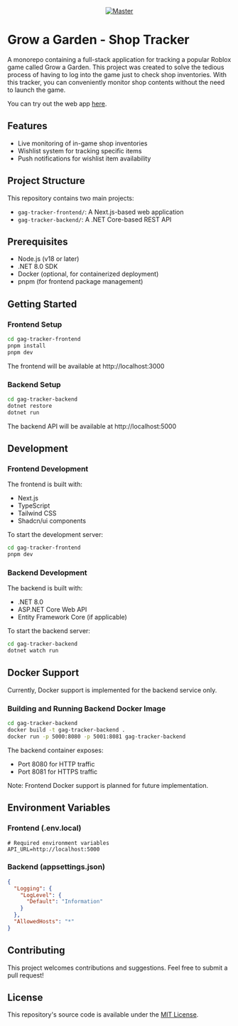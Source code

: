 <p align="center">
  <a href="https://github.com/mk-gg/gag">
    <img src="https://github.com/mk-gg/gag/images/preview.png" alt="Master">
  </a>
</p>

<p align="center">
  <h1>Grow a Garden - Shop Tracker</h1>
</p>



A monorepo containing a full-stack application for tracking a popular Roblox game called Grow a Garden. This project was created to solve the tedious process of having to log into the game just to check shop inventories. With this tracker, you can conveniently monitor shop contents without the need to launch the game.

You can try out the web app [here](https://gag-tracker.netlify.app).

## Features
- Live monitoring of in-game shop inventories
- Wishlist system for tracking specific items
- Push notifications for wishlist item availability

## Project Structure

This repository contains two main projects:

- `gag-tracker-frontend/`: A Next.js-based web application
- `gag-tracker-backend/`: A .NET Core-based REST API

## Prerequisites

- Node.js (v18 or later)
- .NET 8.0 SDK
- Docker (optional, for containerized deployment)
- pnpm (for frontend package management)

## Getting Started

### Frontend Setup

```bash
cd gag-tracker-frontend
pnpm install
pnpm dev
```

The frontend will be available at http://localhost:3000

### Backend Setup

```bash
cd gag-tracker-backend
dotnet restore
dotnet run
```

The backend API will be available at http://localhost:5000

## Development

### Frontend Development

The frontend is built with:
- Next.js
- TypeScript
- Tailwind CSS
- Shadcn/ui components

To start the development server:
```bash
cd gag-tracker-frontend
pnpm dev
```

### Backend Development

The backend is built with:
- .NET 8.0
- ASP.NET Core Web API
- Entity Framework Core (if applicable)

To start the backend server:
```bash
cd gag-tracker-backend
dotnet watch run
```

## Docker Support

Currently, Docker support is implemented for the backend service only.

### Building and Running Backend Docker Image

```bash
cd gag-tracker-backend
docker build -t gag-tracker-backend .
docker run -p 5000:8080 -p 5001:8081 gag-tracker-backend
```

The backend container exposes:
- Port 8080 for HTTP traffic
- Port 8081 for HTTPS traffic

Note: Frontend Docker support is planned for future implementation.

## Environment Variables

### Frontend (.env.local)
```
# Required environment variables
API_URL=http://localhost:5000
```

### Backend (appsettings.json)
```json
{
  "Logging": {
    "LogLevel": {
      "Default": "Information"
    }
  },
  "AllowedHosts": "*"
}
```

## Contributing

This project welcomes contributions and suggestions. Feel free to submit a pull request!

## License

This repository's source code is available under the [MIT License](LICENSE).